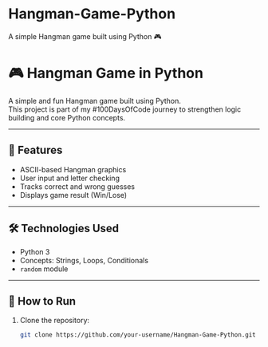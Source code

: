 # Hangman-Game-Python
A simple Hangman game built using Python 🎮
# 🎮 Hangman Game in Python

A simple and fun Hangman game built using Python.  
This project is part of my #100DaysOfCode journey to strengthen logic building and core Python concepts.

---

## 🚀 Features

- ASCII-based Hangman graphics
- User input and letter checking
- Tracks correct and wrong guesses
- Displays game result (Win/Lose)

---

## 🛠️ Technologies Used

- Python 3
- Concepts: Strings, Loops, Conditionals
- `random` module

---

## 📂 How to Run

1. Clone the repository:
   ```bash
   git clone https://github.com/your-username/Hangman-Game-Python.git